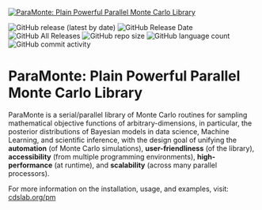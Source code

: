 [![ParaMonte: Plain Powerful Parallel Monte Carlo Library](https://www.cdslab.org/paramonte/images/paramonte.png)](https://www.cdslab.org/paramonte)  
  
![GitHub release (latest by date)](https://img.shields.io/github/v/release/cdslaborg/paramonte?color=orange) 
![GitHub Release Date](https://img.shields.io/github/release-date/cdslaborg/paramonte?color=orange) 
![GitHub All Releases](https://img.shields.io/github/downloads/cdslaborg/paramonte/total?color=green) 
![GitHub repo size](https://img.shields.io/github/repo-size/cdslaborg/paramonte) 
![GitHub language count](https://img.shields.io/github/languages/count/cdslaborg/paramonte) 
![GitHub commit activity](https://img.shields.io/github/commit-activity/y/cdslaborg/paramonte?foo=bar) 

ParaMonte: Plain Powerful Parallel Monte Carlo Library
======================================================

ParaMonte is a serial/parallel library of Monte Carlo routines for sampling mathematical objective functions of arbitrary-dimensions, in particular, the posterior distributions of Bayesian models in data science, Machine Learning, and scientific inference, with the design goal of unifying the **automation** (of Monte Carlo simulations), **user-friendliness** (of the library), **accessibility** (from multiple programming environments), **high-performance** (at runtime), and **scalability** (across many parallel processors).

For more information on the installation, usage, and examples, visit: [cdslab.org/pm](https://www.cdslab.org/paramonte)
